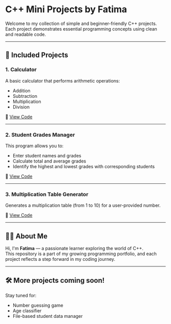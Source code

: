 # C++ Mini Projects by Fatima

Welcome to my collection of simple and beginner-friendly C++ projects.  
Each project demonstrates essential programming concepts using clean and readable code.

---

## 📌 Included Projects

### 1. Calculator
A basic calculator that performs arithmetic operations:
- Addition
- Subtraction
- Multiplication
- Division

🔗 [View Code](./calculator/calculator.cpp)

---

### 2. Student Grades Manager
This program allows you to:
- Enter student names and grades
- Calculate total and average grades
- Identify the highest and lowest grades with corresponding students

🔗 [View Code](./students-grades/students-grades.cpp)

---

### 3. Multiplication Table Generator
Generates a multiplication table (from 1 to 10) for a user-provided number.

🔗 [View Code](./multiplication-table/multiplication_table.cpp)

---

## 🙋‍♀️ About Me

Hi, I'm **Fatima** — a passionate learner exploring the world of C++.  
This repository is a part of my growing programming portfolio, and each project reflects a step forward in my coding journey.

---

## 🛠️ More projects coming soon!
Stay tuned for:
- Number guessing game  
- Age classifier  
- File-based student data manager
